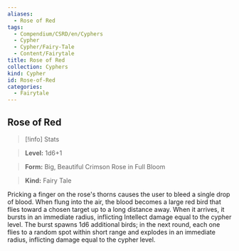 ```yaml
---
aliases:
  - Rose of Red
tags:
  - Compendium/CSRD/en/Cyphers
  - Cypher
  - Cypher/Fairy-Tale
  - Content/Fairytale
title: Rose of Red
collection: Cyphers
kind: Cypher
id: Rose-of-Red
categories:
  - Fairytale
---
```

## Rose of Red    
>[!info] Stats    
> **Level:** 1d6+1    
> **Form:** Big, Beautiful Crimson Rose in Full Bloom    
> **Kind:** Fairy Tale  
    
Pricking a finger on the rose's thorns causes the user to bleed a single drop of blood. When flung into the air, the blood becomes a large red bird that flies toward a chosen target up to a long distance away. When it arrives, it bursts in an immediate radius, inflicting Intellect damage equal to the cypher level. The burst spawns 1d6 additional birds; in the next round, each one flies to a random spot within short range and explodes in an immediate radius, inflicting damage equal to the cypher level.
